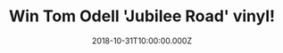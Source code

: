 ---
campaign-uuid: "c-85cbfd28-fdb5-42ad-bb35-673fbd3bc027"
type: "Competition"
category: "Music"
date: "2018-10-31T10:00:00.000Z"
end-date: "2018-12-01T23:59:00.000Z"
disable-form: false
is_promoted: false
has_entry_page: true
title: "Win Tom Odell 'Jubilee Road' vinyl!"
competition-description: "<p>Tom Odell's new album is finally here and we have managed\
  \ a copy  on vinyl edition to one of our lucky NME AAA readers and Tom Odell's fans:\
  \ Jubilee Road! This new album tells the story of Tom Odell’s time living in East\
  \ London in Jubilee Road, a fictional street made up for the sake of his old neighbours\
  \ against the fans who would make the pilgrimage to the singer’s old home if they\
  \ knew its location!</p>\n<p>Want to have it in your hands? Click below for a chance\
  \ to win!</p>\n"
hero-header: "Win Tom Odell 'Jubilee Road' vinyl!"
terms-confirmation: "N/A"
banner-img: "https://assets.expresslyapp.com/asset-dc9bae2d-b678-4ac6-bdfe-aeb7158d69c3.jpg"
logo-left-href: "aaa.nme.com"
logo-left-image: "https://assets.expresslyapp.com/asset-6db42909-8824-4640-8ea2-e93ccc245e9b.jpg"
logo-left-title: "NME AAA"
bg-image-hero: "https://assets.expresslyapp.com/asset-8e5bc9a1-a4af-4a64-a60b-ac86fcc624d4.jpg"
bg-image-first: "https://assets.expresslyapp.com/asset-1a814a27-4858-431b-a162-340d88e01772.jpg"
section1-content: "<p>If You Wanna To Love Somebody, China Dolls, Wedding Day... are\
  \ some of Tom Odell's new tunes you can discover at his brand new album 'Jubilee\
  \ Road'. This recent release is very intimate and it's written about his experiences\
  \ and his surroundings while he was living in East London.</p>\n<p>The very talented\
  \ songwriter in today’s music industry has done it again and has taken inspiration\
  \ from various genres to create this special and enjoyable album. Alongside his\
  \ sweet voice we find different back up voices such as Alice Merton in 'Half As\
  \ Good As You'. </p>\n<p>Enter the form below for a chance to win Tom Odell brand\
  \ new album 'Jubilee Road' and get ready to listen his new tunes anywhere!</p>\n"
entry-title: "Win Tom Odell 'Jubilee Road' vinyl!"
entry-content: "<p>Enter the draw to win Tom Odell 'Jubilee Road' vinyl by completing\
  \ the form below before 23:59 on 1st of December 2018.</p>\n"
has-winner: true
winner-title: "CONGRATULATIONS to Laura R. who won Tom Odell's new album 'Jubilee\
  \ Road' vinyl edition."
winner-banner: "https://assets.expresslyapp.com/asset-5b10a44f-7900-476f-8b07-212c6afcd113.jpg"
prize-description: "Tom Odell 'Jubilee Road' vinyl."
special-conditions: "Multiple entries are allowed up to one every day."
country-restrictions:
- "GB"
---